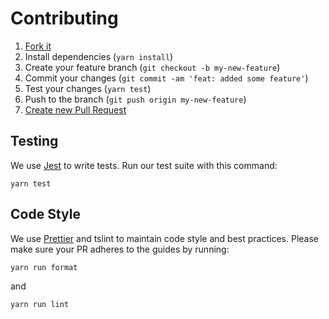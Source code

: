 # Contributing

1. [Fork it](https://help.github.com/articles/fork-a-repo/)
2. Install dependencies (`yarn install`)
3. Create your feature branch (`git checkout -b my-new-feature`)
4. Commit your changes (`git commit -am 'feat: added some feature'`)
5. Test your changes (`yarn test`)
6. Push to the branch (`git push origin my-new-feature`)
7. [Create new Pull Request](https://help.github.com/articles/creating-a-pull-request/)

## Testing

We use [Jest](https://github.com/facebook/jest) to write tests. Run our test suite with this command:

```
yarn test
```

## Code Style

We use [Prettier](https://prettier.io/) and tslint to maintain code style and best practices.
Please make sure your PR adheres to the guides by running:

```
yarn run format
```

and

```
yarn run lint
```
